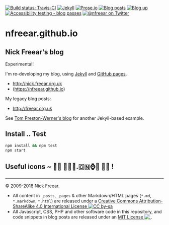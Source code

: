 
[![Build status: Travis-CI][travis-icon]][travis-ci]
[![Jekyll][jekyll-icon]][jekyll]
[![Prose.io][prose-icon]][prose.io]
[![Blog posts][blog-icon]][blog]
[![Blog up][up-icon]][blog]
[![Accessibility testing - blog passes][pa11y-icon]][pa11y-ci]
[![@nfreear on Twitter][twit-icon]][twitter]


# nfreear.github.io

## Nick Freear's blog

Experimental!

I'm re-developing my blog, using [Jekyll][] and [GitHub pages][].

*  <http://nick.freear.org.uk>
* (<https://nfreear.github.io>)


My legacy blog posts:

* <http://freear.org.uk>


See [Tom Preston-Werner's blog][tom] for another Jekyll-based example.


## Install .. Test

```sh
npm install && npm test
npm start
```

## Useful icons ~ 👄👅 💓🇫🇷.🇨🇳⌚️📅 🍺🐞 !


---

© 2009-2018 Nick Freear.

*  All content in `_posts`, `_pages` & other Markdown/HTML pages (`*.md`, `*.markdown`, `*.html`) are
   released under a [Creative Commons Attribution-ShareAlike 4.0 International License ![CC by-sa][cc-icon]][cc]
*  All Javascript, CSS, PHP and other software code in this repository, and code snippets
   in blog posts are released under an [MIT License ![.][mit-icon]][mit license].


[cc]: https://creativecommons.org/licenses/by-sa/4.0/
[cc-txt]: https://github.com/github/choosealicense.com/blob/gh-pages/_licenses/cc-by-sa-4.0.txt
[cc-icon-lg]: https://i.creativecommons.org/l/by-sa/4.0/88x31.png
[cc-icon-sm]: https://i.creativecommons.org/l/by-sa/4.0/80x15.png
[cc-icon]: https://licensebuttons.net/l/by-sa/4.0/80x15.png "Content: Creative Commons License CC-BY-SA"
[MIT License]: https://nfreear.mit-license.org/2009-2018#!-blog
[mit-icon]: https://nick.freear.org.uk/badge/mit-license.svg "Code: MIT License"
[mit-i0]: https://img.shields.io/badge/license-MIT-blue.svg "(Timeout errors)"
[Jekyll]: https://jekyllrb.com/ "Powered by Jekyll & GitHub pages"
[jekyll-icon]: https://nick.freear.org.uk/badge/by-jekyll.svg
[jekyll-i0]: https://img.shields.io/badge/powered_by-Jekyll-ca0303.svg#!-j-red
[Prose.io]: https://prose.io/ "Edited via Prose.io"
[prose-icon]: https://nick.freear.org.uk/badge/by-prose-io.svg
[prose-i0]: https://img.shields.io/badge/edited_via-Prose.io-73955c.svg#!-d-green
[blog]: https://nick.freear.org.uk
[blog-icon]:  https://nick.freear.org.uk/badge.svg "Count of blog posts"
[twitter]: https://twitter.com/nfreear "@nfreear on Twitter"
[twit-icon]: https://img.shields.io/twitter/follow/nfreear.svg?style=social
[GitHub pages]: https://pages.github.com/
[tom]: https://github.com/mojombo/mojombo.github.io
[travis-icon]: https://travis-ci.org/nfreear/nfreear.github.io.svg
[travis-ci]: https://travis-ci.org/nfreear/nfreear.github.io "Build status – Travis-CI"

[pa11y-ci]: https://github.com/pa11y/pa11y-ci
    "Automated accessibility testing - via 'pa11y-ci'"
[pa11y-icon]: https://img.shields.io/badge/accessibility-pa11y--ci-blue.svg
[wcag-icon]: https://img.shields.io/badge/accessibility-WCAG_2.0_AAA-green.svg

[up-icon]: https://img.shields.io/website-up-down-green-red/http/nick.freear.org.uk.svg?label=Blog
